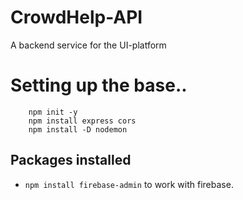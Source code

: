 # CrowdHelp-API

A backend service for the UI-platform

# Setting up the base..

```
    npm init -y
    npm install express cors
    npm install -D nodemon
```

## Packages installed
- `npm install firebase-admin` to work with firebase.

